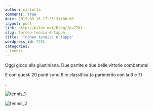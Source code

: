 ```yaml
---
author: carlotta
comments: true
date: 2019-03-16 17:25:31+00:00
layout: post
link: http://pilde.net/blog/?p=7781
slug: torneo-tennis-6-tappa
title: 'Torneo tennis: 6 tappa'
wordpress_id: 7781
categories:
- tennis
---
```


Oggi gioco alla giustiniana. Due partite e due belle vittorie combattute!

E con questi 20 punti sono 8 in classifica (a parimerito con la 6 e 7)


.

![tennis_1]({{baseurl}}/uploads/2019/03/tennis_1.png)


 ![tennis_2]({{baseurl}}/uploads/2019/03/tennis_2.png)



